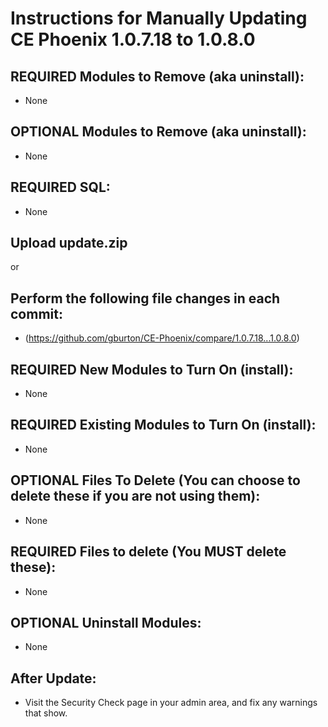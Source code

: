 # Instructions for Manually Updating CE Phoenix 1.0.7.18 to 1.0.8.0
## REQUIRED Modules to Remove (aka uninstall):
* None

## OPTIONAL  Modules to Remove (aka uninstall):
* None

## REQUIRED SQL:
* None

## Upload update.zip
or
## Perform the following file changes in each commit:
* (https://github.com/gburton/CE-Phoenix/compare/1.0.7.18...1.0.8.0)

## REQUIRED New Modules to Turn On (install):
* None

## REQUIRED Existing Modules to Turn On (install):
* None

## OPTIONAL Files To Delete (You can choose to delete these if you are not using them):
* None

## REQUIRED Files to delete (You MUST delete these):
* None

## OPTIONAL Uninstall Modules:
* None

## After Update:
* Visit the Security Check page in your admin area, and fix any warnings that show.
